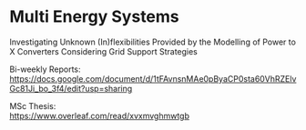 # Multi Energy Systems
Investigating Unknown (In)flexibilities Provided by the Modelling of Power to X Converters Considering Grid Support Strategies

Bi-weekly Reports:<br/>
https://docs.google.com/document/d/1tFAvnsnMAe0pByaCP0sta60VhRZElvGc81Ji_bo_3f4/edit?usp=sharing

MSc Thesis:<br/>
https://www.overleaf.com/read/xvxmvghmwtgb
